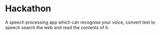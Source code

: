 # Hackathon
A speech processing app which can recognise your voice, convert text to speech search the web and read the contents of it.
